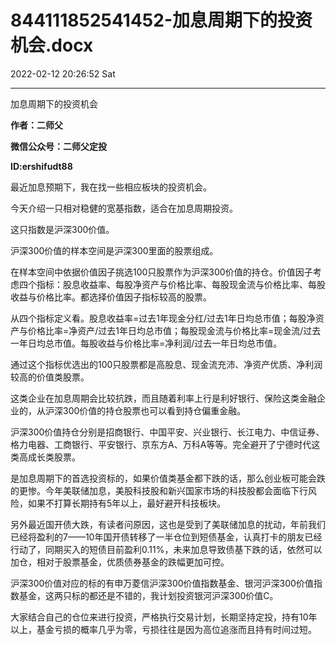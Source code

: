 # 844111852541452-加息周期下的投资机会.docx

2022-02-12 20:26:52 Sat

----

加息周期下的投资机会

__作者：二师父__

__微信公众号：二师父定投__

__ID:ershifudt88__

最近加息预期下，我在找一些相应板块的投资机会。

今天介绍一只相对稳健的宽基指数，适合在加息周期投资。

这只指数是沪深300价值。

沪深300价值的样本空间是沪深300里面的股票组成。

在样本空间中依据价值因子挑选100只股票作为沪深300价值的持仓。价值因子考虑四个指标：股息收益率、每股净资产与价格比率、每股现金流与价格比率、每股收益与价格比率。都选择价值因子指标较高的股票。

从四个指标定义看。股息收益率=过去1年现金分红/过去1年日均总市值；每股净资产与价格比率=净资产/过去1年日均总市值；每股现金流与价格比率=现金流/过去一年日均总市值。每股收益与价格比率=净利润/过去一年日均总市值。

通过这个指标优选出的100只股票都是高股息、现金流充沛、净资产优质、净利润较高的价值类股票。

这类企业在加息周期会比较抗跌，而且随着利率上行是利好银行、保险这类金融企业的，从沪深300价值的持仓股票也可以看到持仓偏重金融。

沪深300价值持仓分别是招商银行、中国平安、兴业银行、长江电力、中信证券、格力电器、工商银行、平安银行、京东方A、万科A等等。完全避开了宁德时代这类高成长类股票。

是加息周期下的首选投资标的，如果价值类基金都下跌的话，那么创业板可能会跌的更惨。今年美联储加息，美股科技股和新兴国家市场的科技股都会面临下行风险，如果不打算长期持有5年以上，最好避开科技板块。

另外最近国开债大跌，有读者问原因，这也是受到了美联储加息的扰动，年前我们已经将盈利的7——10年国开债转移了一半仓位到短债基金，认真打卡的朋友已经行动了，同期买入的短债目前盈利0\.11%，未来加息导致债基下跌的话，依然可以加仓，相对于股票基金，优质债券基金的跌幅更加可控。

沪深300价值对应的标的有申万菱信沪深300价值指数基金、银河沪深300价值指数基金，这两只标的都还是不错的，我计划投资银河沪深300价值C。

大家结合自己的仓位来进行投资，严格执行交易计划，长期坚持定投，持有10年以上，基金亏损的概率几乎为零，亏损往往是因为高位追涨而且持有时间过短。

